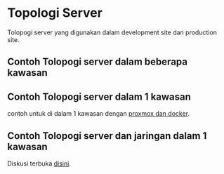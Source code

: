 # Topologi Server
Tolopogi server yang digunakan dalam development site dan production site.

## Contoh Tolopogi server dalam beberapa kawasan

## Contoh Tolopogi server dalam 1 kawasan
 contoh untuk di dalam 1 kawasan dengan [proxmox dan docker](https://github.com/bantenprov/topologi-server/blob/master/jaringan-server-kp3b.xml).
## Contoh Tolopogi server dan jaringan dalam 1 kawasan

Diskusi terbuka [disini](https://github.com/bantenprov/topologi-server/issues).
